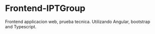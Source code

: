 # Frontend-IPTGroup
Frontend applicacion web, prueba tecnica. Utilizando Angular, bootstrap and Typescript. 
